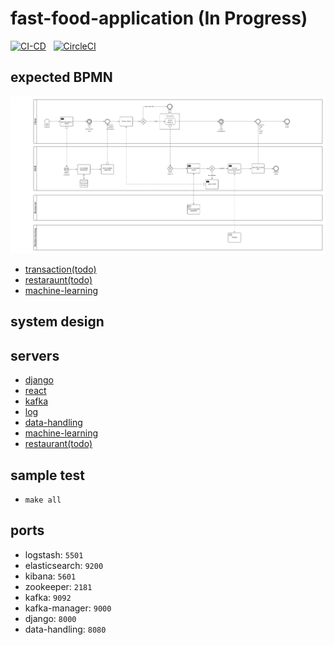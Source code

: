 # fast-food-application (In Progress)

[![CI-CD](https://github.com/sammiee5311/fast-food-application/actions/workflows/CI-CD.yml/badge.svg?branch=main)](https://github.com/sammiee5311/fast-food-application/actions/workflows/CI-CD.yml) &nbsp; [![CircleCI](https://circleci.com/gh/sammiee5311/fast-food-application/tree/main.svg?style=svg)](https://circleci.com/gh/sammiee5311/fast-food-application/tree/main)

## expected BPMN

![](./images/order-bpmn.png)

- [transaction(todo)](https://github.com/sammiee5311/fast-food-application/tree/main)
- [restaraunt(todo)](https://github.com/sammiee5311/fast-food-application/tree/main)
- [machine-learning](https://github.com/sammiee5311/fast-food-application/tree/main/machine-learning-api)

## system design

## servers

- [django](https://github.com/sammiee5311/fast-food-application/tree/main/django)
- [react](https://github.com/sammiee5311/fast-food-application/tree/main/react)
- [kafka](https://github.com/sammiee5311/fast-food-application/tree/main/kafka)
- [log](https://github.com/sammiee5311/fast-food-application/tree/main/log)
- [data-handling](https://github.com/sammiee5311/fast-food-application/tree/main/data-handling)
- [machine-learning](https://github.com/sammiee5311/fast-food-application/tree/main/machine-learning-api)
- [restaurant(todo)](https://github.com/sammiee5311/fast-food-application/tree/main)

## sample test

- `make all`

## ports

- logstash: `5501`
- elasticsearch: `9200`
- kibana: `5601`
- zookeeper: `2181`
- kafka: `9092`
- kafka-manager: `9000`
- django: `8000`
- data-handling: `8080`

